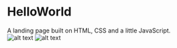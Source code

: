# HelloWorld
A landing page built on HTML, CSS and a little JavaScript.<br>
![alt text](https://i.ibb.co/1M3bCCm/hw.png)
![alt text](https://i.ibb.co/mtKyG9w/hw2.png)

